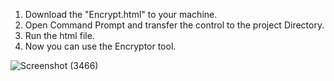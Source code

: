 1. Download the "Encrypt.html" to your machine.
2. Open Command Prompt and transfer the control to the project Directory.
3. Run the html file.
4. Now you can use the Encryptor tool.

![Screenshot (3466)](https://github.com/user-attachments/assets/e1856fc4-e1b7-499c-85c7-17777c70cf43)
